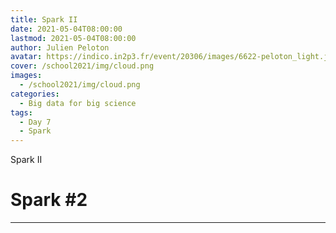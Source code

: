 ```yaml
---
title: Spark II
date: 2021-05-04T08:00:00
lastmod: 2021-05-04T08:00:00
author: Julien Peloton
avatar: https://indico.in2p3.fr/event/20306/images/6622-peloton_light.jpg
cover: /school2021/img/cloud.png
images:
  - /school2021/img/cloud.png
categories:
  - Big data for big science
tags:
  - Day 7
  - Spark
---
```


Spark II

<!--more-->
<!---->

<!-- Dear instructor:
* The dates at the top of this markdown (.md) document will help order the classes in the portal.
Please, if you don't need to, do not change the one that is now.
* Take into account that there is a feature in the dates: if you use a date in the future, the class will be not visible in the portal until the date you have assigned.
* You can create dedicated folders if you need to.
* But if you simply need to add some pictures, you can use the folder ../static/img/ mentioned at the top as /school2021/img/
-->

<!---->

# Spark #2


---
